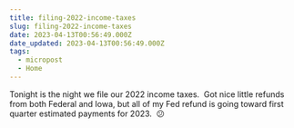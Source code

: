 ```yaml
---
title: filing-2022-income-taxes
slug: filing-2022-income-taxes
date: 2023-04-13T00:56:49.000Z
date_updated: 2023-04-13T00:56:49.000Z
tags: 
  - micropost
  - Home
---
```


Tonight is the night we file our 2022 income taxes.  Got nice little refunds from both Federal and Iowa, but all of my Fed refund is going toward first quarter estimated payments for 2023.  😕
